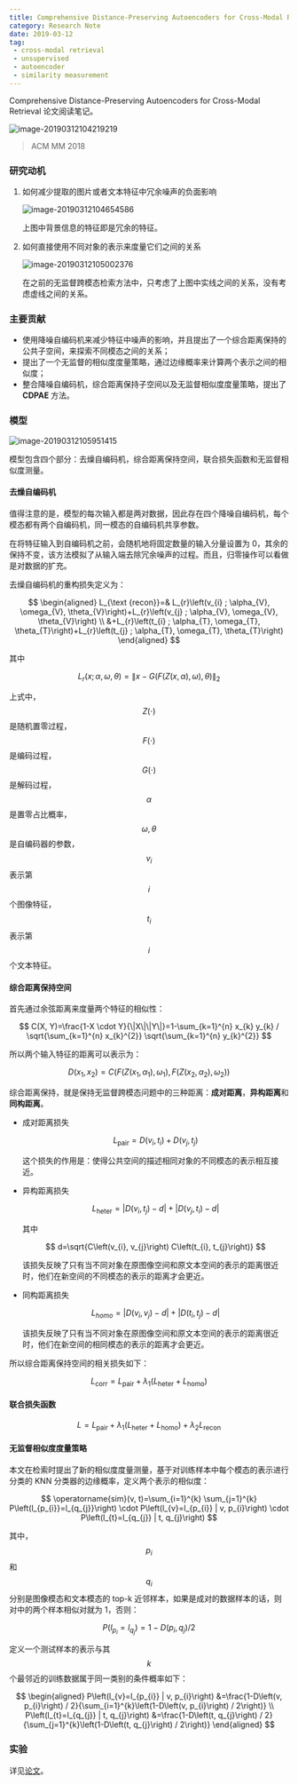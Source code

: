 ```yaml
---
title: Comprehensive Distance-Preserving Autoencoders for Cross-Modal Retrieval
category: Research Note
date: 2019-03-12
tag:
 - cross-modal retrieval
 - unsupervised
 - autoencoder
 - similarity measurement
---
```


Comprehensive Distance-Preserving Autoencoders for Cross-Modal Retrieval 论文阅读笔记。

![image-20190312104219219](https://ws1.sinaimg.cn/large/006tKfTcgy1g0ztc2i3s1j31po0kmq8s.jpg)

> ACM MM 2018

### 研究动机

1. 如何减少提取的图片或者文本特征中冗余噪声的负面影响

   ![image-20190312104654586](https://ws2.sinaimg.cn/large/006tKfTcly1g0ztgu4uzaj30ro0pe7wh.jpg)

   上图中背景信息的特征即是冗余的特征。

2. 如何直接使用不同对象的表示来度量它们之间的关系

   ![image-20190312105002376](https://ws2.sinaimg.cn/large/006tKfTcgy1g0ztk3e0zpj30f00a2go6.jpg)

   在之前的无监督跨模态检索方法中，只考虑了上图中实线之间的关系，没有考虑虚线之间的关系。

<!-- more -->

### 主要贡献

* 使用降噪自编码机来减少特征中噪声的影响，并且提出了一个综合距离保持的公共子空间，来探索不同模态之间的关系；
* 提出了一个无监督的相似度度量策略，通过边缘概率来计算两个表示之间的相似度；
* 整合降噪自编码机，综合距离保持子空间以及无监督相似度度量策略，提出了 **CDPAE** 方法。

### 模型

![image-20190312105951415](https://ws1.sinaimg.cn/large/006tKfTcgy1g0ztub47rfj31i40nghdt.jpg)

模型包含四个部分：去燥自编码机，综合距离保持空间，联合损失函数和无监督相似度测量。

#### 去燥自编码机

值得注意的是，模型的每次输入都是两对数据，因此存在四个降噪自编码机，每个模态都有两个自编码机，同一模态的自编码机共享参数。

在将特征输入到自编码机之前，会随机地将固定数量的输入分量设置为 0，其余的保持不变，该方法模拟了从输入端去除冗余噪声的过程。而且，归零操作可以看做是对数据的扩充。

去燥自编码机的重构损失定义为：

$$
\begin{aligned} L_{\text {recon}}=& L_{r}\left(v_{i} ; \alpha_{V}, \omega_{V}, \theta_{V}\right)+L_{r}\left(v_{j} ; \alpha_{V}, \omega_{V}, \theta_{V}\right) \\ &+L_{r}\left(t_{i} ; \alpha_{T}, \omega_{T}, \theta_{T}\right)+L_{r}\left(t_{j} ; \alpha_{T}, \omega_{T}, \theta_{T}\right) \end{aligned}
$$

其中

$$
L_{r}(x ; \alpha, \omega, \theta)=\|x-G(F(Z(x, \alpha), \omega), \theta)\|_{2}
$$

上式中，$$Z(\cdot)$$ 是随机置零过程，$$F(\cdot)$$ 是编码过程，$$G(\cdot)$$ 是解码过程，$$\alpha$$ 是置零占比概率，$$\omega,\theta$$ 是自编码器的参数，$$v_i$$ 表示第 $$i$$ 个图像特征，$$t_i$$ 表示第 $$i$$ 个文本特征。

#### 综合距离保持空间

首先通过余弦距离来度量两个特征的相似性：

$$
C(X, Y)=\frac{1-X \cdot Y}{\|X\|\|Y\|}=1-\sum_{k=1}^{n} x_{k} y_{k} / \sqrt{\sum_{k=1}^{n} x_{k}^{2}} \sqrt{\sum_{k=1}^{n} y_{k}^{2}}
$$

所以两个输入特征的距离可以表示为：

$$
D\left(x_{1}, x_{2}\right)=C\left(F\left(Z\left(x_{1}, \alpha_{1}\right), \omega_{1}\right), F\left(Z\left(x_{2}, \alpha_{2}\right), \omega_{2}\right)\right)
$$

综合距离保持，就是保持无监督跨模态问题中的三种距离：**成对距离**，**异构距离**和**同构距离**。

* 成对距离损失

  $$
  L_{\text {pair}}=D\left(v_{i}, t_{i}\right)+D\left(v_{j}, t_{j}\right)
  $$

  这个损失的作用是：使得公共空间的描述相同对象的不同模态的表示相互接近。

* 异构距离损失

  $$
  L_{\text {heter}}=\left|D\left(v_{i}, t_{j}\right)-d\right|+\left|D\left(v_{j}, t_{i}\right)-d\right|
  $$

  其中

  $$
  d=\sqrt{C\left(v_{i}, v_{j}\right) C\left(t_{i}, t_{j}\right)}
  $$

  该损失反映了只有当不同对象在原图像空间和原文本空间的表示的距离很近时，他们在新空间的不同模态的表示的距离才会更近。

* 同构距离损失

  $$
  L_{h o m o}=\left|D\left(v_{i}, v_{j}\right)-d\right|+\left|D\left(t_{i}, t_{j}\right)-d\right|
  $$

  该损失反映了只有当不同对象在原图像空间和原文本空间的表示的距离很近时，他们在新空间的相同模态的表示的距离才会更近。

所以综合距离保持空间的相关损失如下：

$$
L_{\text {corr}}=L_{\text {pair}}+\lambda_{1}\left(L_{\text {heter}}+L_{\text {homo}}\right)
$$

#### 联合损失函数

$$
L=L_{\text {pair}}+\lambda_{1}\left(L_{\text {heter}}+L_{\text {homo}}\right)+\lambda_{2} L_{\text {recon}}
$$

#### 无监督相似度度量策略

本文在检索时提出了新的相似度度量测量，基于对训练样本中每个模态的表示进行分类的 KNN 分类器的边缘概率，定义两个表示的相似度：

$$
\operatorname{sim}(v, t)=\sum_{i=1}^{k} \sum_{j=1}^{k} P\left(l_{p_{i}}=l_{q_{j}}\right) \cdot P\left(l_{v}=l_{p_{i}} | v, p_{i}\right) \cdot P\left(l_{t}=l_{q_{j}} | t, q_{j}\right)
$$

其中，$$p_i$$ 和 $$q_i$$ 分别是图像模态和文本模态的 top-k 近邻样本，如果是成对的数据样本的话，则对中的两个样本相似对就为 1，否则：

$$
P\left(l_{p_{i}}=l_{q_{j}}\right)=1-D\left(p_{i}, q_{j}\right) / 2
$$

定义一个测试样本的表示与其 $$k$$ 个最邻近的训练数据属于同一类别的条件概率如下：

$$
\begin{aligned} P\left(l_{v}=l_{p_{i}} | v, p_{i}\right) &=\frac{1-D\left(v, p_{i}\right) / 2}{\sum_{i=1}^{k}\left(1-D\left(v, p_{i}\right) / 2\right)} \\ P\left(l_{t}=l_{q_{j}} | t, q_{j}\right) &=\frac{1-D\left(t, q_{j}\right) / 2}{\sum_{j=1}^{k}\left(1-D\left(t, q_{j}\right) / 2\right)} \end{aligned}
$$

### 实验

详见[论文](http://delivery.acm.org/10.1145/3250000/3240607/p1137-zhan.pdf?ip=52.175.64.54&id=3240607&acc=OPENTOC&key=4D4702B0C3E38B35%2E4D4702B0C3E38B35%2E4D4702B0C3E38B35%2E921B4A8BE463EE8F&__acm__=1552362097_7157878d17c348ec5e37e3993bf47ac7)。